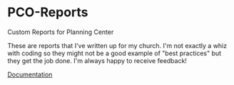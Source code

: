 # PCO-Reports
Custom Reports for Planning Center

These are reports that I've written up for my church. I'm not exactly a whiz with coding so they might not be a good example of "best practices" but they get the job done. I'm always happy to receive feedback!

[Documentation](docs/index.html)
